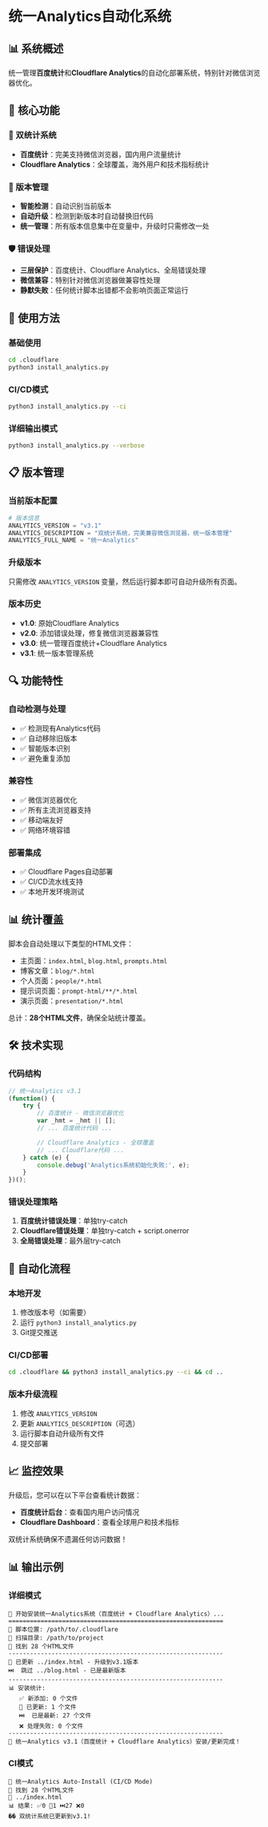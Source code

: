 # 统一Analytics自动化系统

## 📊 系统概述

统一管理**百度统计**和**Cloudflare Analytics**的自动化部署系统，特别针对微信浏览器优化。

## 🎯 核心功能

### 📱 双统计系统
- **百度统计**：完美支持微信浏览器，国内用户流量统计
- **Cloudflare Analytics**：全球覆盖，海外用户和技术指标统计

### 🔧 版本管理
- **智能检测**：自动识别当前版本
- **自动升级**：检测到新版本时自动替换旧代码
- **统一管理**：所有版本信息集中在变量中，升级时只需修改一处

### 🛡️ 错误处理
- **三层保护**：百度统计、Cloudflare Analytics、全局错误处理
- **微信兼容**：特别针对微信浏览器做兼容性处理
- **静默失败**：任何统计脚本出错都不会影响页面正常运行

## 🚀 使用方法

### 基础使用
```bash
cd .cloudflare
python3 install_analytics.py
```

### CI/CD模式
```bash
python3 install_analytics.py --ci
```

### 详细输出模式
```bash
python3 install_analytics.py --verbose
```

## 📋 版本管理

### 当前版本配置
```python
# 版本信息
ANALYTICS_VERSION = "v3.1"
ANALYTICS_DESCRIPTION = "双统计系统，完美兼容微信浏览器，统一版本管理"
ANALYTICS_FULL_NAME = "统一Analytics"
```

### 升级版本
只需修改 `ANALYTICS_VERSION` 变量，然后运行脚本即可自动升级所有页面。

### 版本历史
- **v1.0**: 原始Cloudflare Analytics
- **v2.0**: 添加错误处理，修复微信浏览器兼容性
- **v3.0**: 统一管理百度统计+Cloudflare Analytics
- **v3.1**: 统一版本管理系统

## 🔍 功能特性

### 自动检测与处理
- ✅ 检测现有Analytics代码
- ✅ 自动移除旧版本
- ✅ 智能版本识别
- ✅ 避免重复添加

### 兼容性
- ✅ 微信浏览器优化
- ✅ 所有主流浏览器支持
- ✅ 移动端友好
- ✅ 网络环境容错

### 部署集成
- ✅ Cloudflare Pages自动部署
- ✅ CI/CD流水线支持
- ✅ 本地开发环境测试

## 📊 统计覆盖

脚本会自动处理以下类型的HTML文件：
- 主页面：`index.html`, `blog.html`, `prompts.html`
- 博客文章：`blog/*.html`
- 个人页面：`people/*.html`
- 提示词页面：`prompt-html/**/*.html`
- 演示页面：`presentation/*.html`

总计：**28个HTML文件**，确保全站统计覆盖。

## 🛠️ 技术实现

### 代码结构
```javascript
// 统一Analytics v3.1
(function() {
    try {
        // 百度统计 - 微信浏览器优化
        var _hmt = _hmt || [];
        // ... 百度统计代码 ...

        // Cloudflare Analytics - 全球覆盖
        // ... Cloudflare代码 ...
    } catch (e) {
        console.debug('Analytics系统初始化失败:', e);
    }
})();
```

### 错误处理策略
1. **百度统计错误处理**：单独try-catch
2. **Cloudflare错误处理**：单独try-catch + script.onerror
3. **全局错误处理**：最外层try-catch

## 🔄 自动化流程

### 本地开发
1. 修改版本号（如需要）
2. 运行 `python3 install_analytics.py`
3. Git提交推送

### CI/CD部署
```bash
cd .cloudflare && python3 install_analytics.py --ci && cd ..
```

### 版本升级流程
1. 修改 `ANALYTICS_VERSION`
2. 更新 `ANALYTICS_DESCRIPTION`（可选）
3. 运行脚本自动升级所有文件
4. 提交部署

## 📈 监控效果

升级后，您可以在以下平台查看统计数据：
- **百度统计后台**：查看国内用户访问情况
- **Cloudflare Dashboard**：查看全球用户和技术指标

双统计系统确保不遗漏任何访问数据！

## 📊 输出示例

### 详细模式
```
🚀 开始安装统一Analytics系统（百度统计 + Cloudflare Analytics）...
============================================================
📂 脚本位置: /path/to/.cloudflare
📂 扫描目录: /path/to/project
📄 找到 28 个HTML文件
------------------------------------------------------------
🔄 已更新 ../index.html - 升级到v3.1版本
⏭️  跳过 ../blog.html - 已是最新版本
------------------------------------------------------------
📊 安装统计:
   ✅ 新添加: 0 个文件
   🔄 已更新: 1 个文件
   ⏭️  已是最新: 27 个文件
   ❌ 处理失败: 0 个文件
------------------------------------------------------------
🎉 统一Analytics v3.1（百度统计 + Cloudflare Analytics）安装/更新完成！
```

### CI模式
```
🔧 统一Analytics Auto-Install (CI/CD Mode)
📄 找到 28 个HTML文件
🔄 ../index.html
📊 结果: ✅0 🔄1 ⏭️27 ❌0
�� 双统计系统已更新到v3.1!
``` 